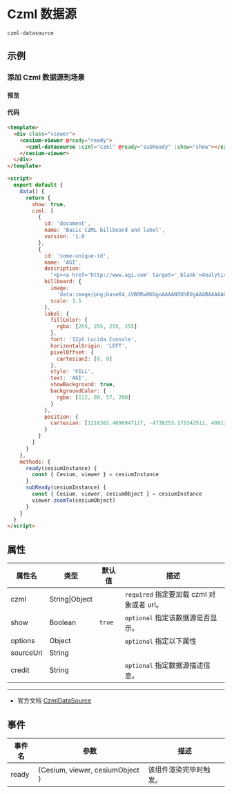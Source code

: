# Czml 数据源

`czml-datasource`

## 示例

### 添加 Czml 数据源到场景

#### 预览

<doc-preview>
  <template>
    <div class="viewer">
      <cesium-viewer @ready="ready">
        <czml-datasource :czml="czml" @ready="subReady" :show="show"></czml-datasource>
      </cesium-viewer>
    </div>
  </template>

  <script>
    export default {
      data () {
        return {
          show: true,
          czml: [{
              "id" : "document",
              "name" : "Basic CZML billboard and label",
              "version" : "1.0"
          }, {
              "id" : "some-unique-id",
              "name" : "AGI",
              "description" : "<p><a href='http://www.agi.com' target='_blank'>Analytical Graphics, Inc.</a> (AGI) founded Cesium.</p>",
              "billboard" : {
                  "image" : "data:image/png;base64,iVBORw0KGgoAAAANSUhEUgAAABAAAAAQCAYAAAAf8/9hAAAAAXNSR0IArs4c6QAAAARnQU1BAACxjwv8YQUAAAAJcEhZcwAADsMAAA7DAcdvqGQAAACvSURBVDhPrZDRDcMgDAU9GqN0lIzijw6SUbJJygUeNQgSqepJTyHG91LVVpwDdfxM3T9TSl1EXZvDwii471fivK73cBFFQNTT/d2KoGpfGOpSIkhUpgUMxq9DFEsWv4IXhlyCnhBFnZcFEEuYqbiUlNwWgMTdrZ3JbQFoEVG53rd8ztG9aPJMnBUQf/VFraBJeWnLS0RfjbKyLJA8FkT5seDYS1Qwyv8t0B/5C2ZmH2/eTGNNBgMmAAAAAElFTkSuQmCC",
                  "scale" : 1.5
              },
              "label" : {
                  "fillColor" : {
                      "rgba" : [255, 255, 255, 255]
                  },
                  "font" : "12pt Lucida Console",
                  "horizontalOrigin" : "LEFT",
                  "pixelOffset" : {
                      "cartesian2" : [8, 0]
                  },
                  "style" : "FILL",
                  "text" : "AGI",
                  "showBackground" : true,
                  "backgroundColor" : {
                      "rgba" : [112, 89, 57, 200]
                  }
              },
              "position" : {
                  "cartesian":[
                      1216361.4096947117, -4736253.175342511, 4081267.4865667094
                  ]
              }
          }]
        }
      },
      methods: {
        ready (cesiumInstance) {
          const { Cesium, viewer } = cesiumInstance
        },
        subReady (cesiumInstance){
          const { Cesium, viewer, cesiumObject } = cesiumInstance
          viewer.zoomTo(cesiumObject)
        }
      }
    }
  </script>
</doc-preview>

#### 代码

```html
<template>
  <div class="viewer">
    <cesium-viewer @ready="ready">
      <czml-datasource :czml="czml" @ready="subReady" :show="show"></czml-datasource>
    </cesium-viewer>
  </div>
</template>

<script>
  export default {
    data() {
      return {
        show: true,
        czml: [
          {
            id: 'document',
            name: 'Basic CZML billboard and label',
            version: '1.0'
          },
          {
            id: 'some-unique-id',
            name: 'AGI',
            description:
              "<p><a href='http://www.agi.com' target='_blank'>Analytical Graphics, Inc.</a> (AGI) founded Cesium.</p>",
            billboard: {
              image:
                'data:image/png;base64,iVBORw0KGgoAAAANSUhEUgAAABAAAAAQCAYAAAAf8/9hAAAAAXNSR0IArs4c6QAAAARnQU1BAACxjwv8YQUAAAAJcEhZcwAADsMAAA7DAcdvqGQAAACvSURBVDhPrZDRDcMgDAU9GqN0lIzijw6SUbJJygUeNQgSqepJTyHG91LVVpwDdfxM3T9TSl1EXZvDwii471fivK73cBFFQNTT/d2KoGpfGOpSIkhUpgUMxq9DFEsWv4IXhlyCnhBFnZcFEEuYqbiUlNwWgMTdrZ3JbQFoEVG53rd8ztG9aPJMnBUQf/VFraBJeWnLS0RfjbKyLJA8FkT5seDYS1Qwyv8t0B/5C2ZmH2/eTGNNBgMmAAAAAElFTkSuQmCC',
              scale: 1.5
            },
            label: {
              fillColor: {
                rgba: [255, 255, 255, 255]
              },
              font: '12pt Lucida Console',
              horizontalOrigin: 'LEFT',
              pixelOffset: {
                cartesian2: [8, 0]
              },
              style: 'FILL',
              text: 'AGI',
              showBackground: true,
              backgroundColor: {
                rgba: [112, 89, 57, 200]
              }
            },
            position: {
              cartesian: [1216361.4096947117, -4736253.175342511, 4081267.4865667094]
            }
          }
        ]
      }
    },
    methods: {
      ready(cesiumInstance) {
        const { Cesium, viewer } = cesiumInstance
      },
      subReady(cesiumInstance) {
        const { Cesium, viewer, cesiumObject } = cesiumInstance
        viewer.zoomTo(cesiumObject)
      }
    }
  }
</script>
```

## 属性

| 属性名    | 类型           | 默认值 | 描述                                      |
| --------- | -------------- | ------ | ----------------------------------------- |
| czml      | String\|Object |        | `required` 指定要加载 czml 对象或者 url。 |
| show      | Boolean        | `true` | `optional` 指定该数据源是否显示。         |
| options   | Object         |        | `optional` 指定以下属性                   |
| sourceUri | String         |        |                                           |
| credit    | String         |        | `optional` 指定数据源描述信息。           |

---

- 官方文档 [CzmlDataSource](https://cesium.com/docs/cesiumjs-ref-doc/CzmlDataSource.html)

## 事件

| 事件名 | 参数                            | 描述                   |
| ------ | ------------------------------- | ---------------------- |
| ready  | {Cesium, viewer, cesiumObject } | 该组件渲染完毕时触发。 |
